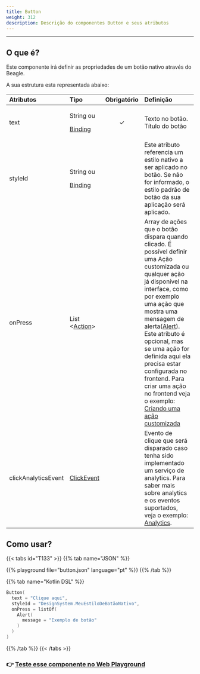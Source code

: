 ```yaml
---
title: Button
weight: 312
description: Descrição do componentes Button e seus atributos
---
```


---

## O que é?

Este componente irá definir as propriedades de um botão nativo através do Beagle. 

A sua estrutura esta representada abaixo: 

<table>
  <thead>
    <tr>
      <th style="text-align:left"><b>Atributos</b>
      </th>
      <th style="text-align:left"><b>Tipo</b>
      </th>
      <th style="text-align:center">Obrigat&#xF3;rio</th>
      <th style="text-align:left"><b>Defini&#xE7;&#xE3;o</b>
      </th>
    </tr>
  </thead>
  <tbody>
    <tr>
      <td style="text-align:left">text</td>
      <td style="text-align:left">
        <p>String ou</p>
        <p><a href="../../contexto/#bindings">Binding</a>
        </p>
      </td>
      <td style="text-align:center">&#x2713;</td>
      <td style="text-align:left">Texto no bot&#xE3;o. T&#xED;tulo do bot&#xE3;o</td>
    </tr>
    <tr>
      <td style="text-align:left">styleId</td>
      <td style="text-align:left">
        <p>String ou</p>
        <p><a href="../../contexto/#bindings">Binding</a>
        </p>
      </td>
      <td style="text-align:center"></td>
      <td style="text-align:left">Este atributo referencia um estilo nativo a ser aplicado no bot&#xE3;o.
        Se n&#xE3;o for informado, o estilo padr&#xE3;o de bot&#xE3;o da sua aplica&#xE7;&#xE3;o
        ser&#xE1; aplicado.</td>
    </tr>
    <tr>
      <td style="text-align:left">onPress</td>
      <td style="text-align:left">List &lt;<a href="../../acoes/">Action</a>&gt;</td>
      <td style="text-align:center"></td>
      <td style="text-align:left">Array de a&#xE7;&#xF5;es que o bot&#xE3;o dispara quando clicado.
        &#xC9; poss&#xED;vel definir uma A&#xE7;&#xE3;o customizada ou qualquer
        a&#xE7;&#xE3;o j&#xE1; dispon&#xED;vel na interface, como por exemplo uma
        a&#xE7;&#xE3;o que mostra uma mensagem de alerta(<a href="../../acoes/alert">Alert</a>).
        Este atributo &#xE9; opcional, mas se uma a&#xE7;&#xE3;o for definida aqui
        ela precisa estar configurada no frontend. Para criar uma a&#xE7;&#xE3;o
        no frontend veja o exemplo: <a href="../../../features/criacao-de-novas-acoes">Criando uma a&#xE7;&#xE3;o customizada</a>
      </td>
    </tr>
    <tr>
      <td style="text-align:left">clickAnalyticsEvent</td>
      <td style="text-align:left"><a href="../../analytics">ClickEvent</a>
      </td>
      <td style="text-align:center"></td>
      <td style="text-align:left">Evento de clique que ser&#xE1; disparado caso tenha sido implementado
        um servi&#xE7;o de analytics. Para saber mais sobre analytics e os eventos
        suportados, veja o exemplo: <a href="../../analytics">Analytics</a>.</td>
    </tr>
  </tbody>
</table>

## Como usar?

{{< tabs id="T133" >}}
{{% tab name="JSON" %}}
<!-- json-playground:button.json
{
  "_beagleComponent_": "beagle:button",
  "text": "Clique aqui",
  "styleId" : "DesignSystem.MyNativeStyle",
  "onPress": [
    {
      "_beagleAction_": "beagle:alert",
      "message": "Exemplo de botão"
    }
  ]
}
-->
{{% playground file="button.json" language="pt" %}}
{{% /tab %}}

{{% tab name="Kotlin DSL" %}}
```kotlin
Button(
  text = "Clique aqui",
  styleId = "DesignSystem.MeuEstiloDeBotãoNativo",
  onPress = listOf(
    Alert(
      message = "Exemplo de botão"
    )
  )
)
```
{{% /tab %}}
{{< /tabs >}}

### 👉 [Teste esse componente no Web Playground](https://beagle-playground.netlify.app/#/demo/default-components/button.json)
